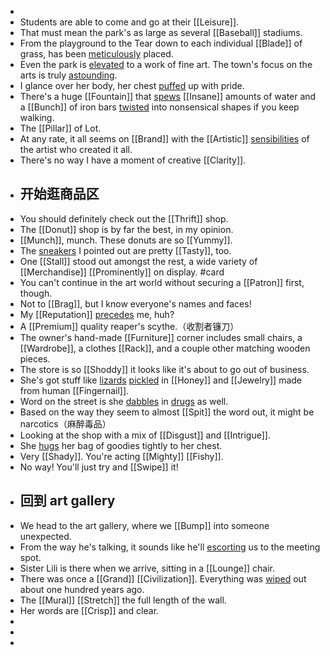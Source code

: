 -
- Students are able to come and go at their [[Leisure]].
- That must mean the park's as large as several [[Baseball]] stadiums.
- From the playground to the Tear down to each individual [[Blade]] of grass, has been [meticulously]([[Meticulous]]) placed.
- Even the park is [elevated]([[Elevate]]) to a work of fine art. The town's focus on the arts is truly [astounding]([[Astound]]).
- I glance over her body, her chest [puffed]([[Puff]]) up with pride.
- There's a huge [[Fountain]] that [spews]([[Spew]]) [[Insane]] amounts of water and a [[Bunch]] of iron bars [twisted]([[Twist]]) into nonsensical shapes if you keep walking.
- The [[Pillar]] of Lot.
- At any rate, it all seems on [[Brand]] with the [[Artistic]] [sensibilities]([[Sensibility]]) of the artist who created it all.
- There's no way I have a moment of creative [[Clarity]].
- ## 开始逛商品区
- You should definitely check out the [[Thrift]] shop.
- The [[Donut]] shop is by far the best, in my opinion.
- [[Munch]], munch. These donuts are so [[Yummy]].
- The [sneakers]([[Sneaker]]) I pointed out are pretty [[Tasty]], too.
- One [[Stall]] stood out amongst the rest, a wide variety of [[Merchandise]] [[Prominently]] on display. #card
- You can't continue in the art world without securing a [[Patron]] first, though.
- Not to [[Brag]], but I know everyone's names and faces!
- My [[Reputation]] [precedes]([[Precede]]) me, huh?
- A [[Premium]] quality reaper's scythe.（收割者镰刀）
- The owner's hand-made [[Furniture]] corner includes small chairs, a [[Wardrobe]], a clothes [[Rack]], and a couple other matching wooden pieces.
- The store is so [[Shoddy]] it looks like it's about to go out of business.
- She's got stuff like [lizards]([[Lizard]]) [pickled]([[Pickle]]) in [[Honey]] and [[Jewelry]] made from human [[Fingernail]].
- Word on the street is she [dabbles]([[Dabble]]) in [drugs]([[Drug]]) as well.
- Based on the way they seem to almost [[Spit]] the word out, it might be narcotics（麻醉毒品）
- Looking at the shop with a mix of [[Disgust]] and [[Intrigue]].
- She [hugs]([[Hug]]) her bag of goodies tightly to her chest.
- Very [[Shady]]. You're acting [[Mighty]] [[Fishy]].
- No way! You'll just try and [[Swipe]] it!
- ## 回到 art gallery
- We head to the art gallery, where we [[Bump]] into someone unexpected.
- From the way he's talking, it sounds like he'll [escorting]([[Escort]]) us to the meeting spot.
- Sister Lili is there when we arrive, sitting in a [[Lounge]] chair.
- There was once a [[Grand]] [[Civilization]]. Everything was [wiped]([[Wipe]]) out about one hundred years ago.
- The [[Mural]] [[Stretch]] the full length of the wall.
- Her words are [[Crisp]] and clear.
-
-
-